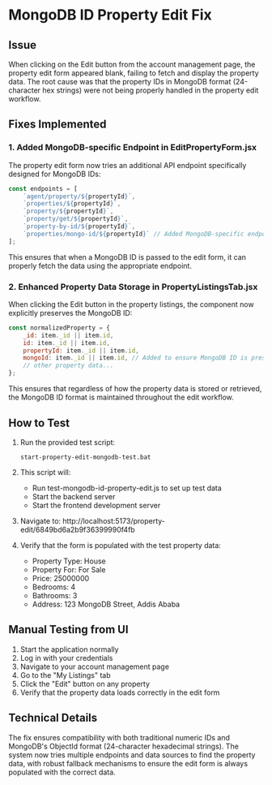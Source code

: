 # MongoDB ID Property Edit Fix

## Issue
When clicking on the Edit button from the account management page, the property edit form appeared blank, failing to fetch and display the property data. The root cause was that the property IDs in MongoDB format (24-character hex strings) were not being properly handled in the property edit workflow.

## Fixes Implemented

### 1. Added MongoDB-specific Endpoint in EditPropertyForm.jsx

The property edit form now tries an additional API endpoint specifically designed for MongoDB IDs:

```javascript
const endpoints = [
    `agent/property/${propertyId}`,
    `properties/${propertyId}`,
    `property/${propertyId}`,
    `property/get/${propertyId}`,
    `property-by-id/${propertyId}`, 
    `properties/mongo-id/${propertyId}` // Added MongoDB-specific endpoint
];
```

This ensures that when a MongoDB ID is passed to the edit form, it can properly fetch the data using the appropriate endpoint.

### 2. Enhanced Property Data Storage in PropertyListingsTab.jsx

When clicking the Edit button in the property listings, the component now explicitly preserves the MongoDB ID:

```javascript
const normalizedProperty = {
    _id: item._id || item.id,
    id: item._id || item.id,
    propertyId: item._id || item.id,
    mongoId: item._id || item.id, // Added to ensure MongoDB ID is preserved
    // other property data...
};
```

This ensures that regardless of how the property data is stored or retrieved, the MongoDB ID format is maintained throughout the edit workflow.

## How to Test

1. Run the provided test script:
   ```
   start-property-edit-mongodb-test.bat
   ```

2. This script will:
   - Run test-mongodb-id-property-edit.js to set up test data
   - Start the backend server
   - Start the frontend development server

3. Navigate to: http://localhost:5173/property-edit/6849bd6a2b9f36399990f4fb

4. Verify that the form is populated with the test property data:
   - Property Type: House
   - Property For: For Sale
   - Price: 25000000
   - Bedrooms: 4
   - Bathrooms: 3
   - Address: 123 MongoDB Street, Addis Ababa

## Manual Testing from UI

1. Start the application normally
2. Log in with your credentials
3. Navigate to your account management page
4. Go to the "My Listings" tab
5. Click the "Edit" button on any property
6. Verify that the property data loads correctly in the edit form

## Technical Details

The fix ensures compatibility with both traditional numeric IDs and MongoDB's ObjectId format (24-character hexadecimal strings). The system now tries multiple endpoints and data sources to find the property data, with robust fallback mechanisms to ensure the edit form is always populated with the correct data.

